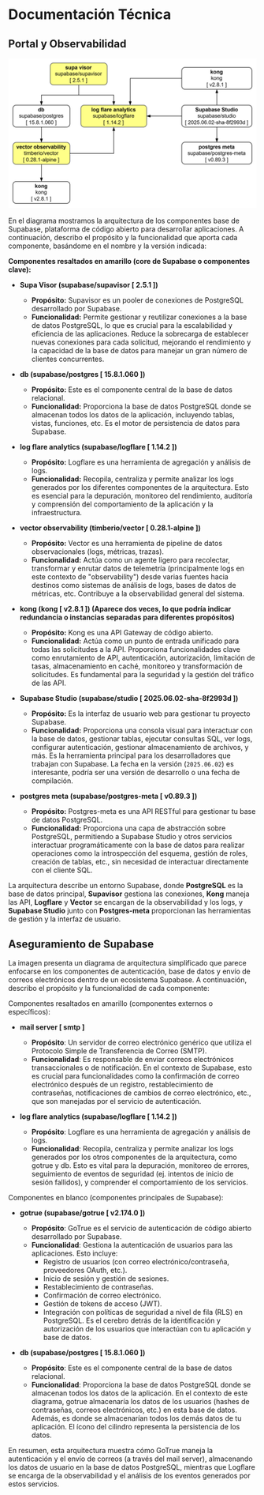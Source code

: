 # Documentación Técnica

## Portal y Observabilidad

![Diagrama 1](supabase_1.png)

En el diagrama mostramos la arquitectura de los componentes base de Supabase, plataforma de código abierto para desarrollar aplicaciones. A continuación, describo el propósito y la funcionalidad que aporta cada componente, basándome en el nombre y la versión indicada:

**Componentes resaltados en amarillo (core de Supabase o componentes clave):**

* **Supa Visor (supabase/supavisor [ 2.5.1 ])**
    * **Propósito:** Supavisor es un pooler de conexiones de PostgreSQL desarrollado por Supabase.
    * **Funcionalidad:** Permite gestionar y reutilizar conexiones a la base de datos PostgreSQL, lo que es crucial para la escalabilidad y eficiencia de las aplicaciones. Reduce la sobrecarga de establecer nuevas conexiones para cada solicitud, mejorando el rendimiento y la capacidad de la base de datos para manejar un gran número de clientes concurrentes.

* **db (supabase/postgres [ 15.8.1.060 ])**
    * **Propósito:** Este es el componente central de la base de datos relacional.
    * **Funcionalidad:** Proporciona la base de datos PostgreSQL donde se almacenan todos los datos de la aplicación, incluyendo tablas, vistas, funciones, etc. Es el motor de persistencia de datos para Supabase.

* **log flare analytics (supabase/logflare [ 1.14.2 ])**
    * **Propósito:** Logflare es una herramienta de agregación y análisis de logs.
    * **Funcionalidad:** Recopila, centraliza y permite analizar los logs generados por los diferentes componentes de la arquitectura. Esto es esencial para la depuración, monitoreo del rendimiento, auditoría y comprensión del comportamiento de la aplicación y la infraestructura.

* **vector observability (timberio/vector [ 0.28.1-alpine ])**
    * **Propósito:** Vector es una herramienta de pipeline de datos observacionales (logs, métricas, trazas).
    * **Funcionalidad:** Actúa como un agente ligero para recolectar, transformar y enrutar datos de telemetría (principalmente logs en este contexto de "observability") desde varias fuentes hacia destinos como sistemas de análisis de logs, bases de datos de métricas, etc. Contribuye a la observabilidad general del sistema.

* **kong (kong [ v2.8.1 ]) (Aparece dos veces, lo que podría indicar redundancia o instancias separadas para diferentes propósitos)**
    * **Propósito:** Kong es una API Gateway de código abierto.
    * **Funcionalidad:** Actúa como un punto de entrada unificado para todas las solicitudes a la API. Proporciona funcionalidades clave como enrutamiento de API, autenticación, autorización, limitación de tasas, almacenamiento en caché, monitoreo y transformación de solicitudes. Es fundamental para la seguridad y la gestión del tráfico de las API.

* **Supabase Studio (supabase/studio [ 2025.06.02-sha-8f2993d ])**
    * **Propósito:** Es la interfaz de usuario web para gestionar tu proyecto Supabase.
    * **Funcionalidad:** Proporciona una consola visual para interactuar con la base de datos, gestionar tablas, ejecutar consultas SQL, ver logs, configurar autenticación, gestionar almacenamiento de archivos, y más. Es la herramienta principal para los desarrolladores que trabajan con Supabase. La fecha en la versión (`2025.06.02`) es interesante, podría ser una versión de desarrollo o una fecha de compilación.

* **postgres meta (supabase/postgres-meta [ v0.89.3 ])**
    * **Propósito:** Postgres-meta es una API RESTful para gestionar tu base de datos PostgreSQL.
    * **Funcionalidad:** Proporciona una capa de abstracción sobre PostgreSQL, permitiendo a Supabase Studio y otros servicios interactuar programáticamente con la base de datos para realizar operaciones como la introspección del esquema, gestión de roles, creación de tablas, etc., sin necesidad de interactuar directamente con el cliente SQL.

La arquitectura describe un entorno Supabase, donde **PostgreSQL** es la base de datos principal, **Supavisor** gestiona las conexiones, **Kong** maneja las API, **Logflare** y **Vector** se encargan de la observabilidad y los logs, y **Supabase Studio** junto con **Postgres-meta** proporcionan las herramientas de gestión y la interfaz de usuario.

## Aseguramiento de Supabase

La imagen presenta un diagrama de arquitectura simplificado que parece enfocarse en los componentes de autenticación, base de datos y envío de correos electrónicos dentro de un ecosistema Supabase. A continuación, describo el propósito y la funcionalidad de cada componente:

Componentes resaltados en amarillo (componentes externos o específicos):

* **mail server [ smtp ]**

  * **Propósito**: Un servidor de correo electrónico genérico que utiliza el Protocolo Simple de Transferencia de Correo (SMTP).
  * **Funcionalidad**: Es responsable de enviar correos electrónicos transaccionales o de notificación. En el contexto de Supabase, esto es crucial para funcionalidades como la confirmación de correo electrónico después de un registro, restablecimiento de contraseñas, notificaciones de cambios de correo electrónico, etc., que son manejadas por el servicio de autenticación.

* **log flare analytics (supabase/logflare [ 1.14.2 ])**

  * **Propósito**: Logflare es una herramienta de agregación y análisis de logs.
  * **Funcionalidad**: Recopila, centraliza y permite analizar los logs generados por los otros componentes de la arquitectura, como gotrue y db. Esto es vital para la depuración, monitoreo de errores, seguimiento de eventos de seguridad (ej. intentos de inicio de sesión fallidos), y comprender el comportamiento de los servicios.

Componentes en blanco (componentes principales de Supabase):

* **gotrue (supabase/gotrue [ v2.174.0 ])**

  * **Propósito**: GoTrue es el servicio de autenticación de código abierto desarrollado por Supabase.
  * **Funcionalidad**: Gestiona la autenticación de usuarios para las aplicaciones. Esto incluye:
    - Registro de usuarios (con correo electrónico/contraseña, proveedores OAuth, etc.).
    - Inicio de sesión y gestión de sesiones.
    - Restablecimiento de contraseñas.
    - Confirmación de correo electrónico.
    - Gestión de tokens de acceso (JWT).
    - Integración con políticas de seguridad a nivel de fila (RLS) en PostgreSQL. Es el cerebro detrás de la identificación y autorización de los usuarios que interactúan con tu aplicación y base de datos.

* **db (supabase/postgres [ 15.8.1.060 ])**

  * **Propósito**: Este es el componente central de la base de datos relacional.
  * **Funcionalidad**: Proporciona la base de datos PostgreSQL donde se almacenan todos los datos de la aplicación. En el contexto de este diagrama, gotrue almacenaría los datos de los usuarios (hashes de contraseñas, correos electrónicos, etc.) en esta base de datos. Además, es donde se almacenarían todos los demás datos de tu aplicación. El ícono del cilindro representa la persistencia de los datos.

En resumen, esta arquitectura muestra cómo GoTrue maneja la autenticación y el envío de correos (a través del mail server), almacenando los datos de usuario en la base de datos PostgreSQL, mientras que Logflare se encarga de la observabilidad y el análisis de los eventos generados por estos servicios.

